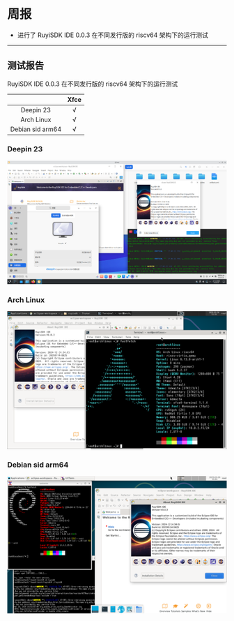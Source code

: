 # 周报

- 进行了 RuyiSDK IDE 0.0.3 在不同发行版的 riscv64 架构下的运行测试

---

## 测试报告

RuyiSDK IDE 0.0.3 在不同发行版的 riscv64 架构下的运行测试

|                  | Xfce |
| :--------------: | :--: |
|    Deepin 23     |  √   |
|    Arch Linux    |  √   |
| Debian sid arm64 |  √   |

### Deepin 23

![](images/deepin-xfce.png)

### Arch Linux

![](images/arch-xfce.png)

### Debian sid arm64

![](images/debian-xfce-arm64.png)
